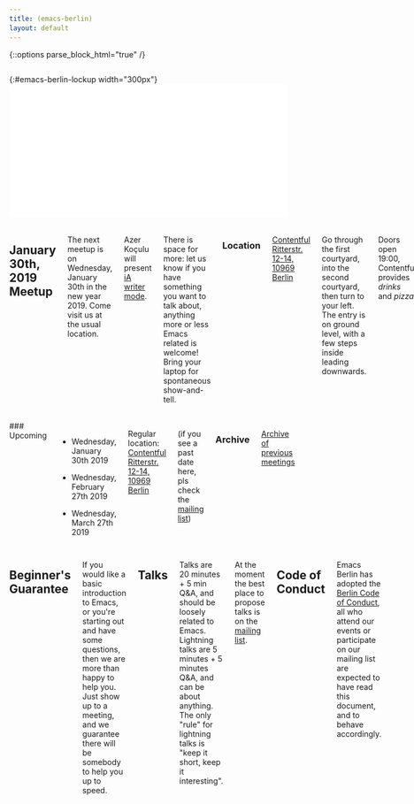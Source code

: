 ```yaml
---
title: (emacs-berlin)
layout: default
---
```

{::options parse_block_html="true" /}

<section id="above-fold"><div class="row"><div class="large-12 columns intro-info">

{:#emacs-berlin-lockup width="300px"}
![emacs-berlin logo](img/emacs-berlin.png)

</div></div></section>

<section id="below-fold"><div class="row"><div class="medium-8 columns">

#  January 30th, 2019 Meetup

The next meetup is on Wednesday, January 30th in the new year 2019.
Come visit us at the usual location.

Azer Koçulu will present [iA writer
mode](https://azer.bike/journal/ia-writer-mode-for-emacs/).

There is space for more: let us know if you have something you want to
talk about, anything more or less Emacs related is welcome! Bring your
laptop for spontaneous show-and-tell.


### Location

[Contentful](http://contentful.com)
[Ritterstr. 12-14, 10969 Berlin](http://www.openstreetmap.org/?mlat=52.501438558101654&mlon=13.410902917385101#map=19/52.50144/13.41090&layers=N)

Go through the first courtyard, into the second courtyard, then turn
to your left. The entry is on ground level, with a few steps inside
leading downwards.

<!-- Location: [Babbel (Lesson Nine Gmbh)](https://www.babbel.com/)<br> -->
<!-- Map: [Max-Beer-Straße 2, 10119 Berlin](https://goo.gl/maps/bXK48PS1qmG2) -->

Doors open 19:00, Contentful provides *drinks* and *pizza*.


### About Emacs Berlin

We are Emacs enthusiasts in Berlin, meeting every last Wednesday of
the month (`<%%(diary-float t 3 -1)>` in org-mode).

The best way to stay posted is through our mailing list.
[Sign up][ml] and meet your fellow Emacsers, or have a look at the
[mailing list archives][mla] ([gmane][mlag]).

Feel free to send an email introducing yourself after subscribing!

You can also chat with us on irc:
[#emacs-berlin](irc://chat.freenode.net/emacs-berlin)

Or on Twitter:
[@emacsberlin](https://twitter.com/emacsberlin)

And there's a [YouTube Channel](https://www.youtube.com/channel/UC1O8700SW-wuC4fvDEoGzOw) <span class='text-cursor'>&nbsp;</span>

And on
[meetup.com/Emacs-Berlin-Meetup](https://www.meetup.com/Emacs-Berlin-Meetup/)

Non-public contact via email: [organizers email][contact]

</div>
<div class="medium-4 columns">
### Upcoming

* Wednesday, January 30th 2019

* Wednesday, February 27th 2019

* Wednesday, March 27th 2019

<!-- Location: [Babbel (Lesson Nine Gmbh)](https://www.babbel.com/)<br> -->
<!-- Map: [Max-Beer-Straße 2, 10119 Berlin](https://goo.gl/maps/bXK48PS1qmG2) -->

<!--
The "Ganz Oben Office" (behind/above Betahouse, the old Travis office).
Here [instructions on how to get to the Ganz Oben Office](https://gist.github.com/svenfuchs/5364262)

Close to U8 Moritzplatz / U1 Prinzenstraße
-->

Regular location: [Contentful](http://contentful.com)
[Ritterstr. 12-14, 10969 Berlin](http://www.openstreetmap.org/?mlat=52.501438558101654&mlon=13.410902917385101#map=19/52.50144/13.41090&layers=N)

<!-- There's a glass elevator in the front court yard, take it up to the fifth floor. -->

(if you see a past date here, pls check the [mailing list][mla])

### Archive

[Archive of previous meetings](/archive.html)

</div></div></section>

<section id="end-fold"><div class="row"><div class="large-12 columns">

## Beginner's Guarantee

If you would like a basic introduction to Emacs, or you're starting
out and have some questions, then we are more than happy to help
you. Just show up to a meeting, and we guarantee there will be
somebody to help you up to speed.

## Talks

Talks are 20 minutes + 5 min Q&A, and should be loosely related to Emacs.
Lightning talks are 5 minutes + 5 minutes Q&A, and can be about anything. The
only "rule" for lightning talks is "keep it short, keep it interesting".

At the moment the best place to propose talks is on the [mailing list][ml].

<!-- ## Format -->

<!-- We try to keep the structure pretty loose, we are not the typical -->
<!-- "three half hour talks" type of user group. There are often small -->
<!-- impromptu presentations or demos. For the rest people just hack -->
<!-- together on whatever they find interesting, help each other to make -->
<!-- their Emacs setups even more awesome, or chat about whatever they've -->
<!-- been up to, Emacs related, or not. -->

<!-- [GitHub Issues][ghi] and the [mailing list][ml] can be used to propose -->
<!-- topics. -->

## Code of Conduct

Emacs Berlin has adopted the
[Berlin Code of Conduct](http://berlincodeofconduct.org/), all who attend our
events or participate on our mailing list are expected to have read this
document, and to behave accordingly.

<!-- ## Members -->

<!-- People that show up to our meetings regularly or on occasion. Links go -->
<!-- to their emacs config. -->

<!-- * [plexus](https://github.com/plexus/.emacs.d) -->
<!-- * [pxlpnk](https://github.com/pxlpnk/emacs.d) -->
<!-- * [febeling](https://github.com/febeling/emacsd) -->
<!-- * [Jano](https://github.com/janogonzalez/.emacs.d) -->
<!-- * [Stefan](http://www.skamphausen.de/cgi-bin/ska/My_Configuration_of_Emacsen) -->
<!-- * [Diez](https://bitbucket.org/deets/emacs-git) -->
<!-- * [Jack](https://github.com/jackrusher/dotemacs) -->
<!-- * [til](https://tils.net/init.el.txt) -->
<!-- * [Peter](https://github.com/ptrv/emacs.d) -->
<!-- * [Andreas](https://github.com/andreas-roehler/werkstatt) -->

</div></div></section>

[ml]: https://mailb.org/mailman/listinfo/emacs-berlin "Mailing List"
[mla]: https://mailb.org/pipermail/emacs-berlin/ "Mailing List Archive"
[mlag]: news://news.gmane.org/gmane.org.user-groups.emacs.berlin
[contact]: mailto:emacs-berlin-owner@emacs-berlin.org "Send an email to organizers"
[ghi]: https://github.com/emacs-berlin/emacs-berlin.org/issues "emacs-berlin GitHub Issues"

